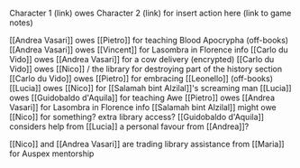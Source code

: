 Character 1 (link) owes Character 2 (link) for insert action here (link to game notes)

[[Andrea Vasari]] owes [[Pietro]] for teaching Blood Apocrypha (off-books)
[[Andrea Vasari]] owes [[Vincent]] for Lasombra in Florence info
[[Carlo du Vido]] owes [[Andrea Vasari]] for a cow delivery (encrypted)
[[Carlo du Vido]] owes [[Nico]] / the library for destroying part of the history section
[[Carlo du Vido]] owes [[Pietro]] for embracing [[Leonello]] (off-books)
[[Lucia]] owes [[Nico]] for [[Salamah bint Alzilal]]'s screaming man
[[Lucia]] owes [[Guidobaldo d'Aquila]] for teaching Awe
[[Pietro]] owes [[Andrea Vasari]] for Lasombra in Florence info
[[Salamah bint Alzilal]] might owe [[Nico]] for something? extra library access?
[[Guidobaldo d'Aquila]] considers help from [[Lucia]] a personal favour from [[Andrea]]?

[[Nico]] and [[Andrea Vasari]] are trading library assistance from [[Maria]] for Auspex mentorship
